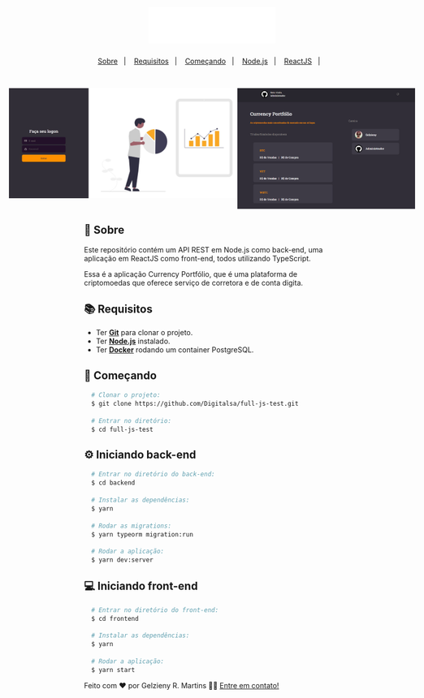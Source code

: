 <h1 align="center">
    <img alt="Currency Portfólio" src="./frontend/src/assets/Logo.png" width="250px" />
</h1>


<p align="center">
  <a href="#page_with_curl-sobre">Sobre</a>&nbsp;&nbsp;&nbsp;|&nbsp;&nbsp;&nbsp;
  <a href="#books-requisitos">Requisitos</a>&nbsp;&nbsp;&nbsp;|&nbsp;&nbsp;&nbsp;
  <a href="#rocket-começando">Começando</a>&nbsp;&nbsp;&nbsp;|&nbsp;&nbsp;&nbsp;
  <a href="#gear-iniciando-back-end">Node.js</a>&nbsp;&nbsp;&nbsp;|&nbsp;&nbsp;&nbsp;
  <a href="#computer-iniciando-front-end">ReactJS</a>&nbsp;&nbsp;&nbsp;|&nbsp;&nbsp;&nbsp;
</p>

<br>

<p align="center" style="display: flex; align-items: flex-start; justify-content: center;">
  <img alt="Login" title="#NextLevelWeek" src="./Github/login.jpg" width="450px">
  <img alt="Dashboard" title="#NextLevelWeek" src="./Github/dashboard.PNG" width="350px">
</p>

## :page_with_curl: Sobre
Este repositório contém um API REST em Node.js como back-end, uma aplicação em ReactJS como front-end, todos utilizando TypeScript.

Essa é a aplicação Currency Portfólio, que é uma plataforma de criptomoedas que oferece serviço de corretora e de conta digita.


## :books: Requisitos
- Ter [**Git**](https://git-scm.com/) para clonar o projeto.
- Ter [**Node.js**](https://nodejs.org/en/) instalado.
- Ter [**Docker**](https://www.docker.com/) rodando um container PostgreSQL.


## :rocket: Começando
``` bash
  # Clonar o projeto:
  $ git clone https://github.com/Digitalsa/full-js-test.git

  # Entrar no diretório:
  $ cd full-js-test
```


## :gear: Iniciando back-end
```bash
  # Entrar no diretório do back-end:
  $ cd backend

  # Instalar as dependências:
  $ yarn

  # Rodar as migrations:
  $ yarn typeorm migration:run

  # Rodar a aplicação:
  $ yarn dev:server
```

## :computer: Iniciando front-end
```bash
  # Entrar no diretório do front-end:
  $ cd frontend

  # Instalar as dependências:
  $ yarn

  # Rodar a aplicação:
  $ yarn start
```

Feito com ❤️ por Gelzieny R. Martins 👋🏻 [Entre em contato!](https://www.linkedin.com/in/gelzieny-r-martins-180551106/)

